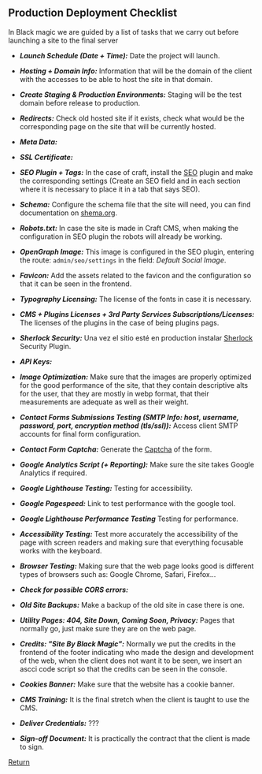 ## Production Deployment Checklist
In Black magic we are guided by a list of tasks that we carry out before launching a site to the final server

 - ***Launch Schedule (Date + Time):*** Date the project will launch.
 - ***Hosting + Domain Info:***  Information that will be the domain of the client with the accesses to be able to host the site in that domain.
 - ***Create Staging & Production Environments:*** Staging will be the test domain before release to production.
 - ***Redirects:*** Check old hosted site if it exists, check what would be the corresponding page on the site that will be currently hosted.
 - ***Meta Data:*** 
 - ***SSL Certificate:*** 
 - ***SEO Plugin + Tags:*** In the case of craft, install the [SEO](https://plugins.craftcms.com/seo) plugin and make the corresponding settings (Create an SEO field and in each section where it is necessary to place it in a tab that says SEO).
 -  ***Schema:*** Configure the schema file that the site will need, you can find documentation on [shema.org](https://schema.org/docs/about.html).
 - ***Robots.txt:*** In case the site is made in Craft CMS, when making the configuration in SEO plugin the robots will already be working.
 - ***OpenGraph Image:*** This image is configured in the SEO plugin, entering the route: `admin/seo/settings` in the field: *Default Social Image*.
 - ***Favicon:*** Add the assets related to the favicon and the configuration so that it can be seen in the frontend.
 - ***Typography Licensing:*** The license of the fonts in case it is necessary.
 - ***CMS + Plugins Licenses + 3rd Party Services Subscriptions/Licenses:***  The licenses of the plugins in the case of being plugins pags.
 - ***Sherlock Security:*** Una vez el sitio esté en production instalar  [Sherlock](https://plugins.craftcms.com/sherlock?craft4) Security Plugin.
 - ***API Keys:***
 - ***Image Optimization:*** Make sure that the images are properly optimized for the good performance of the site, that they contain descriptive alts for the user, that they are mostly in webp format, that their measurements are adequate as well as their weight.
 - ***Contact Forms Submissions Testing (SMTP Info: host, username, password, port, encryption method (tls/ssl)):*** Access client SMTP accounts for final form configuration.
 - ***Contact Form Captcha:*** Generate the [Captcha](https://www.google.com/recaptcha/about/) of the form.

 - ***Google Analytics Script (+ Reporting):*** Make sure the site takes Google Analytics if required.
 - ***Google Lighthouse Testing:*** Testing for accessibility.
 - ***Google Pagespeed:*** Link to test performance with the google tool.
 - ***Google Lighthouse Performance Testing*** Testing for performance.
 - ***Accessibility Testing:*** Test more accurately the accessibility of the page with screen readers and making sure that everything focusable works with the keyboard.
 - ***Browser Testing:*** Making sure that the web page looks good is different types of browsers such as: Google Chrome, Safari, Firefox...
 - ***Check for possible CORS errors:***
 - ***Old Site Backups:*** Make a backup of the old site in case there is one.
 - ***Utility Pages: 404, Site Down, Coming Soon, Privacy:*** Pages that normally go, just make sure they are on the web page.
 - ***Credits: "Site By Black Magic":*** Normally we put the credits in the frontend of the footer indicating who made the design and development of the web, when the client does not want it to be seen, we insert an ascci code script so that the credits can be seen in the console.
 - ***Cookies Banner:*** Make sure that the website has a cookie banner.
 - ***CMS Training:*** It is the final stretch when the client is taught to use the CMS.
 - ***Deliver Credentials:*** ???
 - ***Sign-off Document:*** It is practically the contract that the client is made to sign.

[Return](../README.md)